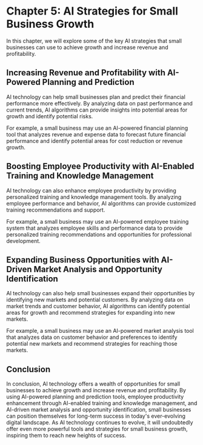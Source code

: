 Chapter 5: AI Strategies for Small Business Growth
==================================================

In this chapter, we will explore some of the key AI strategies that small businesses can use to achieve growth and increase revenue and profitability.

Increasing Revenue and Profitability with AI-Powered Planning and Prediction
----------------------------------------------------------------------------

AI technology can help small businesses plan and predict their financial performance more effectively. By analyzing data on past performance and current trends, AI algorithms can provide insights into potential areas for growth and identify potential risks.

For example, a small business may use an AI-powered financial planning tool that analyzes revenue and expense data to forecast future financial performance and identify potential areas for cost reduction or revenue growth.

Boosting Employee Productivity with AI-Enabled Training and Knowledge Management
--------------------------------------------------------------------------------

AI technology can also enhance employee productivity by providing personalized training and knowledge management tools. By analyzing employee performance and behavior, AI algorithms can provide customized training recommendations and support.

For example, a small business may use an AI-powered employee training system that analyzes employee skills and performance data to provide personalized training recommendations and opportunities for professional development.

Expanding Business Opportunities with AI-Driven Market Analysis and Opportunity Identification
----------------------------------------------------------------------------------------------

AI technology can also help small businesses expand their opportunities by identifying new markets and potential customers. By analyzing data on market trends and customer behavior, AI algorithms can identify potential areas for growth and recommend strategies for expanding into new markets.

For example, a small business may use an AI-powered market analysis tool that analyzes data on customer behavior and preferences to identify potential new markets and recommend strategies for reaching those markets.

Conclusion
----------

In conclusion, AI technology offers a wealth of opportunities for small businesses to achieve growth and increase revenue and profitability. By using AI-powered planning and prediction tools, employee productivity enhancement through AI-enabled training and knowledge management, and AI-driven market analysis and opportunity identification, small businesses can position themselves for long-term success in today's ever-evolving digital landscape. As AI technology continues to evolve, it will undoubtedly offer even more powerful tools and strategies for small business growth, inspiring them to reach new heights of success.

